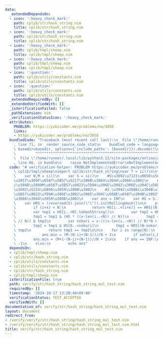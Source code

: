 ```yaml
---
data:
  _extendedDependsOn:
  - icon: ':heavy_check_mark:'
    path: cplib/str/hash_string.nim
    title: cplib/str/hash_string.nim
  - icon: ':heavy_check_mark:'
    path: cplib/str/hash_string.nim
    title: cplib/str/hash_string.nim
  - icon: ':heavy_check_mark:'
    path: cplib/tmpl/sheep.nim
    title: cplib/tmpl/sheep.nim
  - icon: ':heavy_check_mark:'
    path: cplib/tmpl/sheep.nim
    title: cplib/tmpl/sheep.nim
  - icon: ':question:'
    path: cplib/utils/constants.nim
    title: cplib/utils/constants.nim
  - icon: ':question:'
    path: cplib/utils/constants.nim
    title: cplib/utils/constants.nim
  _extendedRequiredBy: []
  _extendedVerifiedWith: []
  _isVerificationFailed: false
  _pathExtension: nim
  _verificationStatusIcon: ':heavy_check_mark:'
  attributes:
    PROBLEM: https://yukicoder.me/problems/no/2858
    links:
    - https://yukicoder.me/problems/no/2858
  bundledCode: "Traceback (most recent call last):\n  File \"/home/runner/.local/lib/python3.12/site-packages/onlinejudge_verify/documentation/build.py\"\
    , line 71, in _render_source_code_stat\n    bundled_code = language.bundle(stat.path,\
    \ basedir=basedir, options={'include_paths': [basedir]}).decode()\n          \
    \         ^^^^^^^^^^^^^^^^^^^^^^^^^^^^^^^^^^^^^^^^^^^^^^^^^^^^^^^^^^^^^^^^^^^^^^^^^^^^^^^^^\n\
    \  File \"/home/runner/.local/lib/python3.12/site-packages/onlinejudge_verify/languages/nim.py\"\
    , line 86, in bundle\n    raise NotImplementedError\nNotImplementedError\n"
  code: "# verification-helper: PROBLEM https://yukicoder.me/problems/no/2858\ninclude\
    \ cplib/tmpl/sheep\nimport cplib/str/hash_string\nvar T = ii()\n\nfor _ in range(T):\n\
    \    var N,M = ii()\n    var S = si()\n    #S\u3092\u7121\u9650\u500B\u9023\u7D50\
    \u3057\u305F\u6587\u5B57\u5217\u306B\u3064\u3044\u3066\u3001\n    #1.\u3042\u308B\
    i\u304B\u3089M\u6587\u5B57\u9023\u7D9A\u306E\u3082\u306E\u304C\u56DE\u6587\u304B\
    \u3092\u5224\u5B9A\u3059\u308B\u3002\n    #2.\u3042\u308Bi\u304B\u3089M+1\u6587\
    \u5B57\u9023\u7D9A\u306E\u3082\u306E\u304C\u56DE\u6587\u304B\u3092\u306F\u3093\
    \u3066\u3044\u3059\u308B\u3002\n    var ans = INF\n    var HS = S.initRollingHash()\n\
    \    var HRS = (reversed(S).join(\"\")).initRollingHash()\n\n    proc solve(i,x:int):bool=\n\
    \        if (i+x) < N:\n            return HS[i..<(i+x)] == HRS[(N-1-(i+x-1))..(N-1-i)]\n\
    \        var tmp1 = HS[i..<N].toHashString()\n        var tmp2 = HRS[0..(N-1-i)].toHashString()\n\
    \        tmp1 = tmp1 & (HS * ((x-len(i..<N)) // N))\n        tmp2 = (HRS * ((x-len(i..<N))\
    \ // N)) & tmp2\n        var nokori = x-(((x-len(i..<N)) // N)*N + len(i..<N))\n\
    \        tmp1 = tmp1 & HS[0..<nokori]\n        tmp2 = HRS[(N-nokori)..(N-1)] &\
    \ tmp2\n        return tmp1 == tmp2\n\n\n    for i in range(N):\n        if solve(i,M):\n\
    \            ans.min = (M-(N-i)+(N-1))//N + 1\n        if solve(i,M+1):\n    \
    \        ans.min = (M+1-(N-i)+(N-1))//N + 1\n\n    if ans == INF:\n        echo\
    \ -1\n    else:\n        echo ans"
  dependsOn:
  - cplib/tmpl/sheep.nim
  - cplib/str/hash_string.nim
  - cplib/utils/constants.nim
  - cplib/utils/constants.nim
  - cplib/str/hash_string.nim
  - cplib/tmpl/sheep.nim
  isVerificationFile: true
  path: verify/str/hash_string/hash_string_mul_test.nim
  requiredBy: []
  timestamp: '2024-10-17 13:28:40+09:00'
  verificationStatus: TEST_ACCEPTED
  verifiedWith: []
documentation_of: verify/str/hash_string/hash_string_mul_test.nim
layout: document
redirect_from:
- /verify/verify/str/hash_string/hash_string_mul_test.nim
- /verify/verify/str/hash_string/hash_string_mul_test.nim.html
title: verify/str/hash_string/hash_string_mul_test.nim
---
```

